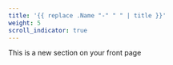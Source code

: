 ```yaml
---
title: '{{ replace .Name "-" " " | title }}'
weight: 5
scroll_indicator: true
---
```



This is a new section on your front page